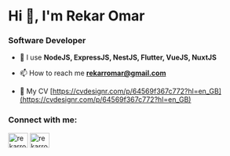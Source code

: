 <h1 align="left">Hi 👋, I'm Rekar Omar</h1>
<h3 align="left">Software Developer</h3>

- 💬 I use **NodeJS, ExpressJS, NestJS, Flutter, VueJS, NuxtJS**

- 📫 How to reach me **rekarromar@gmail.com**

- 📄 My CV [https://cvdesignr.com/p/64569f367c772?hl=en_GB](https://cvdesignr.com/p/64569f367c772?hl=en_GB)

<h3 align="left">Connect with me:</h3>
<p align="left">
<a target="_blank" href="https://fb.com/rekarromar" target="blank"><img align="center" src="https://raw.githubusercontent.com/rahuldkjain/github-profile-readme-generator/master/src/images/icons/Social/facebook.svg" alt="rekarromar" height="30" width="40" /></a>
<a target="_blank" href="https://linkedin.com/in/rekarromar" target="blank"><img align="center" src="https://raw.githubusercontent.com/rahuldkjain/github-profile-readme-generator/master/src/images/icons/Social/linked-in-alt.svg" alt="rekarromar" height="30" width="40" /></a>
</p>
